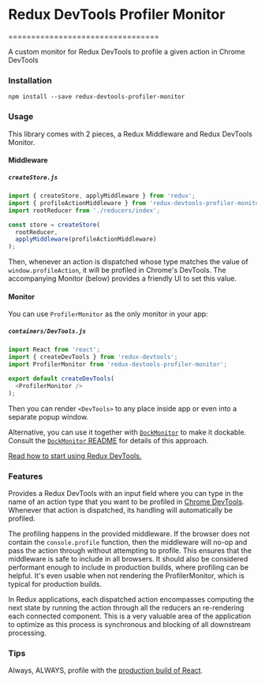 # Redux DevTools Profiler Monitor
=================================

A custom monitor for Redux DevTools to profile a given action in Chrome DevTools

### Installation

```
npm install --save redux-devtools-profiler-monitor
```

### Usage

This library comes with 2 pieces, a Redux Middleware and Redux DevTools Monitor.

#### Middleware

##### `createStore.js`

```js
import { createStore, applyMiddleware } from 'redux';
import { profileActionMiddleware } from 'redux-devtools-profiler-monitor';
import rootReducer from './reducers/index';

const store = createStore(
  rootReducer,
  applyMiddleware(profileActionMiddleware)
);
```

Then, whenever an action is dispatched whose type matches the value of `window.profileAction`, it will be profiled in Chrome's DevTools. The accompanying Monitor (below) provides a friendly UI to set this value.

#### Monitor

You can use `ProfilerMonitor` as the only monitor in your app:

##### `containers/DevTools.js`

```js
import React from 'react';
import { createDevTools } from 'redux-devtools';
import ProfilerMonitor from 'redux-devtools-profiler-monitor';

export default createDevTools(
  <ProfilerMonitor />
);
```
Then you can render `<DevTools>` to any place inside app or even into a separate popup window.

Alternative, you can use it together with [`DockMonitor`](https://github.com/gaearon/redux-devtools-dock-monitor) to make it dockable.  
Consult the [`DockMonitor` README](https://github.com/gaearon/redux-devtools-dock-monitor) for details of this approach.

[Read how to start using Redux DevTools.](https://github.com/gaearon/redux-devtools)

### Features

Provides a Redux DevTools with an input field where you can type in the name of an action type that you want to be profiled in [Chrome DevTools](https://developers.google.com/web/tools/chrome-devtools/profile/rendering-tools/js-execution). Whenever that action is dispatched, its handling will automatically be profiled.

The profiling happens in the provided middleware. If the browser does not contain the `console.profile` function, then the middleware will no-op and pass the action through without attempting to profile. This ensures that the middleware is safe to include in all browsers. It should also be considered performant enough to include in production builds, where profiling can be helpful. It's even usable when not rendering the ProfilerMonitor, which is typical for production builds.

In Redux applications, each dispatched action encompasses computing the next state by running the action through all the reducers an re-rendering each connected component. This is a very valuable area of the application to optimize as this process is synchronous and blocking of all downstream processing.

### Tips

Always, ALWAYS, profile with the [production build of React](https://facebook.github.io/react/docs/advanced-performance.html#use-the-production-build).
